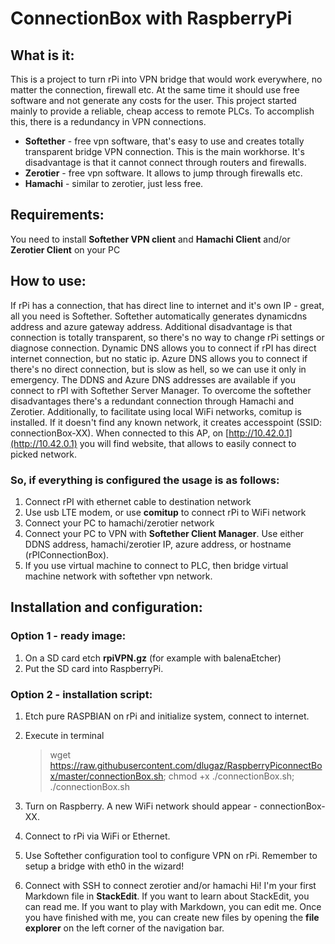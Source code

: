# ConnectionBox with RaspberryPi

## What is it: 
This is a project to turn rPi into VPN bridge that would work everywhere, no matter the connection, firewall etc. At the same time it should use free software and not generate any costs for the user. This project started mainly to provide a reliable, cheap access to remote PLCs. To accomplish this, there is a redundancy in VPN connections.

-   **Softether** - free vpn software, that's easy to use and creates totally transparent bridge VPN connection. This is the main workhorse. It's disadvantage is that it cannot connect through routers and firewalls.
-   **Zerotier** - free vpn software. It allows to jump through firewalls etc.
-   **Hamachi** - similar to zerotier, just less free.
## Requirements:
You need to install **Softether VPN client** and **Hamachi Client** and/or **Zerotier Client** on your PC
## How to use: 
 If rPi has a connection, that has direct line to internet and it's own IP - great, all you need is Softether. Softether automatically generates dynamicdns address and azure gateway address. Additional disadvantage is that connection is totally transparent, so there's no way to change rPi settings or diagnose connection. Dynamic DNS allows you to connect if rPI has direct internet connection, but no static ip. Azure DNS allows you to connect if there's no direct connection, but is slow as hell, so we can use it only in emergency. The DDNS and Azure DNS addresses are available if you connect to rPI with Softether Server Manager. 
To overcome the softether disadvantages there's a redundant connection through Hamachi and Zerotier. 
Additionally, to facilitate using local WiFi networks, comitup is installed. If it doesn't find any known network, it creates accesspoint (SSID: connectionBox-XX). When connected to this AP, on [http://10.42.0.1](http://10.42.0.1) you will find website, that allows to easily connect to picked network.

### So, if everything is configured the usage is as follows:

1.  Connect rPI with ethernet cable to destination network
2.  Use usb LTE modem, or use **comitup** to connect rPi to WiFi network
3.  Connect your PC to hamachi/zerotier network
4.  Connect your PC to VPN with **Softether Client Manager**. Use either DDNS address, hamachi/zerotier IP, azure address, or hostname (rPIConnectionBox).
5.  If you use virtual machine to connect to PLC, then bridge virtual machine network with softether vpn network.

## Installation and configuration: 

### Option 1 - ready image:

1.  On a SD card etch **rpiVPN.gz** (for example with balenaEtcher)
2.  Put the SD card into RaspberryPi.

### Option 2 - installation script:

1.  Etch pure RASPBIAN on rPi and initialize system, connect to internet.
    
2.  Execute in terminal
	>  wget https://raw.githubusercontent.com/dlugaz/RaspberryPiconnectBox/master/connectionBox.sh; chmod +x ./connectionBox.sh; ./connectionBox.sh
    
4.  Turn on Raspberry. A new WiFi network should appear - connectionBox-XX.
    
5.  Connect to rPi via WiFi or Ethernet.
    
6.  Use Softether configuration tool to configure VPN on rPi. Remember to setup a bridge with eth0 in the wizard!
    
7.  Connect with SSH to connect zerotier and/or hamachi
Hi! I'm your first Markdown file in **StackEdit**. If you want to learn about StackEdit, you can read me. If you want to play with Markdown, you can edit me. Once you have finished with me, you can create new files by opening the **file explorer** on the left corner of the navigation bar.

